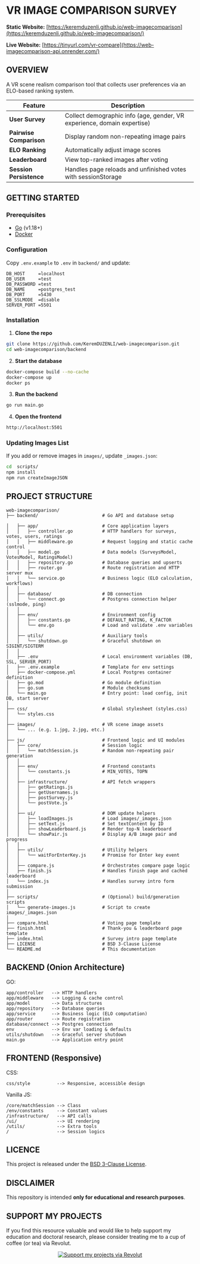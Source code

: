 # VR IMAGE COMPARISON SURVEY

**Static Website:** [https://keremduzenli.github.io/web-imagecomparison](https://keremduzenli.github.io/web-imagecomparison/)

**Live Website:** [https://tinyurl.com/vr-compare](https://web-imagecomparison-api.onrender.com/)


## OVERVIEW

A VR scene realism comparison tool that collects user preferences via an ELO-based ranking system.

| Feature                 | Description                                               |
|-------------------------|-----------------------------------------------------------|
| **User Survey**         | Collect demographic info (age, gender, VR experience, domain expertise) |
| **Pairwise Comparison** | Display random non-repeating image pairs                 |
| **ELO Ranking**         | Automatically adjust image scores                        |
| **Leaderboard**         | View top-ranked images after voting                       |
| **Session Persistence** | Handles page reloads and unfinished votes with sessionStorage |


## GETTING STARTED

### Prerequisites

* [Go](https://golang.org/doc/install) (v1.18+)
* [Docker](https://docs.docker.com/compose/install/)


### Configuration

Copy `.env.example` to `.env` in `backend/` and update:

```
DB_HOST     =localhost
DB_USER     =test
DB_PASSWORD =test
DB_NAME     =postgres_test
DB_PORT     =5430
DB_SSLMODE  =disable
SERVER_PORT =5501
```


### Installation

1. **Clone the repo**
```bash
git clone https://github.com/KeremDUZENLI/web-imagecomparison.git
cd web-imagecomparison/backend
```

2. **Start the database**
```bash
docker-compose build --no-cache
docker-compose up
docker ps
```

3. **Run the backend**
```bash
go run main.go
```

4. **Open the frontend**
```bash
http://localhost:5501
```


### Updating Images List

If you add or remove images in `images/`, update `_images.json`:

```bash
cd  scripts/
npm install
npm run createImageJSON
```


## PROJECT STRUCTURE

```
web-imagecomparison/
├── backend/                        # Go API and database setup

│   ├── app/                        # Core application layers
│   │   ├── controller.go           # HTTP handlers for surveys, votes, users, ratings
│   │   ├── middleware.go           # Request logging and static cache control
│   │   ├── model.go                # Data models (SurveysModel, VotesModel, RatingsModel)
│   │   ├── repository.go           # Database queries and upserts
│   │   ├── router.go               # Route registration and HTTP server mux
│   │   └── service.go              # Business logic (ELO calculation, workflows)
│   │
│   ├── database/                   # DB connection
│   │   └── connect.go              # Postgres connection helper (sslmode, ping)
│   │
│   ├── env/                        # Environment config
│   │   ├── constants.go            # DEFAULT_RATING, K_FACTOR
│   │   └── env.go                  # Load and validate .env variables
│   │
│   ├── utils/                      # Auxiliary tools
│   │   └── shutdown.go             # Graceful shutdown on SIGINT/SIGTERM
│   │
│   ├── .env                        # Local environment variables (DB, SSL, SERVER_PORT)
│   ├── .env.example                # Template for env settings
│   ├── docker-compose.yml          # Local Postgres container definition
│   ├── go.mod                      # Go module definition
│   ├── go.sum                      # Module checksums
│   └── main.go                     # Entry point: load config, init DB, start server
│
├── css/                            # Global stylesheet (styles.css)
│   └── styles.css
│
├── images/                         # VR scene image assets
│   └── ... (e.g. 1.jpg, 2.jpg, etc.)
│
├── js/                             # Frontend logic and UI modules
│   ├── core/                       # Session logic
│   │   └── matchSession.js         # Random non‑repeating pair generation
│   │
│   ├── env/                        # Frontend constants
│   │   └── constants.js            # MIN_VOTES, TOPN
│   │
│   ├── infrastructure/             # API fetch wrappers
│   │   ├── getRatings.js
│   │   ├── getUsernames.js
│   │   ├── postSurvey.js
│   │   └── postVote.js
│   │
│   ├── ui/                         # DOM update helpers
│   │   ├── loadImages.js           # Load images/_images.json
│   │   ├── setText.js              # Set textContent by ID
│   │   ├── showLeaderboard.js      # Render top‑N leaderboard
│   │   └── showPair.js             # Display A/B image pair and progress
│   │
│   ├── utils/                      # Utility helpers
│   │   └── waitForEnterKey.js      # Promise for Enter key event
│   │
│   ├── compare.js                  # Orchestrates compare page logic
│   ├── finish.js                   # Handles finish page and cached leaderboard
│   └── index.js                    # Handles survey intro form submission
│
├── scripts/                        # (Optional) build/generation scripts
│   └── generate-images.js          # Script to create images/_images.json
│
├── compare.html                    # Voting page template
├── finish.html                     # Thank‑you & leaderboard page template
├── index.html                      # Survey intro page template
├── LICENSE                         # BSD 3‑Clause License
└── README.md                       # This documentation
```


## BACKEND (Onion Architecture)

GO:
```
app/controller   --> HTTP handlers
app/middleware   --> Logging & cache control
app/model        --> Data structures
app/repository   --> Database queries
app/service      --> Business logic (ELO computation)
app/router       --> Route registration
database/connect --> Postgres connection
env              --> Env var loading & defaults
utils/shutdown   --> Graceful server shutdown
main.go          --> Application entry point
```


## FRONTEND (Responsive)

CSS:
```
css/style          --> Responsive, accessible design
```

Vanilla JS:
```
/core/matchSession --> Class
/env/constants     --> Constant values
/infrastructure/   --> API calls
/ui/               --> UI rendering
/utils/            --> Extra tools
/                  --> Session logics
```


## LICENCE

This project is released under the [BSD 3-Clause License](LICENSE).


## DISCLAIMER

This repository is intended **only for educational and research purposes**.


## SUPPORT MY PROJECTS

If you find this resource valuable and would like to help support my education and doctoral research, please consider treating me to a cup of coffee (or tea) via Revolut.

<div align="center">
  <a href="https://revolut.me/krmdznl" target="_blank">
    <img src="https://img.shields.io/badge/Support%20My%20Projects-Donate%20via%20Revolut-orange?style=for-the-badge" alt="Support my projects via Revolut" />
  </a>
</div> <br>
